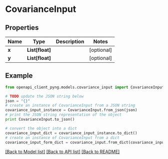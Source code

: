 # CovarianceInput


## Properties
Name | Type | Description | Notes
------------ | ------------- | ------------- | -------------
**x** | **List[float]** |  | [optional] 
**y** | **List[float]** |  | [optional] 

## Example

```python
from openapi_client_pyng.models.covariance_input import CovarianceInput

# TODO update the JSON string below
json = "{}"
# create an instance of CovarianceInput from a JSON string
covariance_input_instance = CovarianceInput.from_json(json)
# print the JSON string representation of the object
print CovarianceInput.to_json()

# convert the object into a dict
covariance_input_dict = covariance_input_instance.to_dict()
# create an instance of CovarianceInput from a dict
covariance_input_form_dict = covariance_input.from_dict(covariance_input_dict)
```
[[Back to Model list]](../README.md#documentation-for-models) [[Back to API list]](../README.md#documentation-for-api-endpoints) [[Back to README]](../README.md)


